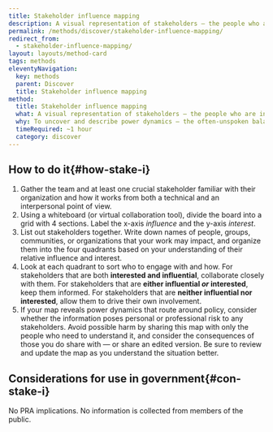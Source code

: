 ```yaml
---
title: Stakeholder influence mapping
description: A visual representation of stakeholders — the people who are involved — and their potential influence and impact on a project or service system, in comparison to one another.
permalink: /methods/discover/stakeholder-influence-mapping/
redirect_from:
  - stakeholder-influence-mapping/
layout: layouts/method-card
tags: methods
eleventyNavigation:
  key: methods
  parent: Discover
  title: Stakeholder influence mapping
method:
  title: Stakeholder influence mapping
  what: A visual representation of stakeholders — the people who are involved — and their potential influence and impact on a project or service system in comparison to one another.
  why: To uncover and describe power dynamics — the often-unspoken balances of influence and control — that can impact project outcomes. Stakeholder influence mapping also helps us prioritize which stakeholders to engage with and how, and informs our communication and engagement approach.
  timeRequired: ~1 hour
  category: discover
---
```


## How to do it{#how-stake-i}

1. Gather the team and at least one crucial stakeholder familiar with their organization and how it works from both a technical and an interpersonal point of view.
1. Using a whiteboard (or virtual collaboration tool), divide the board into a grid with 4 sections. Label the x-axis *influence* and the y-axis *interest*.
1. List out stakeholders together. Write down names of people, groups, communities, or organizations that your work may impact, and organize them into the four quadrants based on your understanding of their relative influence and interest.
1. Look at each quadrant to sort who to engage with and how. For stakeholders that are both __interested and influential__, collaborate closely with them. For stakeholders that are __either influential *or* interested__, keep them informed. For stakeholders that are __neither influential nor interested__, allow them to drive their own involvement.
1. If your map reveals power dynamics that route around policy, consider whether the information poses personal or professional risk to any stakeholders. Avoid possible harm by sharing this map with only the people who need to understand it, and consider the consequences of those you do share with — or share an edited version. Be sure to review and update the map as you understand the situation better.

<section class="method--section method--section--18f-example" markdown="1" >

## Considerations for use in government{#con-stake-i}

No PRA implications. No information is collected from members of the public.

</section>
